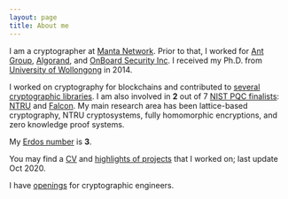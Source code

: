 ```yaml
---
layout: page
title: About me
---
```


I am a cryptographer at [Manta Network](https://manta.network).
Prior to that, I worked for [Ant Group](https://www.ant-group.com), [Algorand](algorand.com),
and [OnBoard Security Inc](https://www.onboardsecurity.com/).
I received my Ph.D. from
[University of Wollongong](https://www.uow.edu.au/) in 2014.

I worked on cryptography for blockchains and contributed to [several cryptographic libraries](https://zhenfeizhang.github.io/material/projects/).  I am also involved in __2__ out of 7 [NIST PQC finalists](https://csrc.nist.gov/projects/post-quantum-cryptography/round-3-submissions): [NTRU](https://ntru.org)
and [Falcon](https://falcon-sign.info/).
My main research area has been lattice-based
cryptography, NTRU cryptosystems, fully homomorphic
encryptions, and zero knowledge proof systems.

My [Erdos number](https://en.wikipedia.org/wiki/List_of_people_by_Erdős_number) is __3__.


You may find a [CV](../cv/output/cv.pdf) and
[highlights of projects](https://zhenfeizhang.github.io/material/projects/) that I worked on;
last update Oct 2020.

I have [openings](https://www.iacr.org/jobs/item/2440) for cryptographic engineers. 
